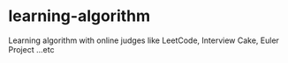 # learning-algorithm
Learning algorithm with online judges like LeetCode, Interview Cake, Euler Project ...etc
